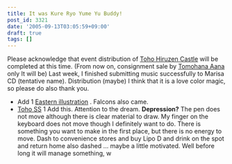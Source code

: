 ```yaml
---
title: It was Kure Ryo Yume Yu Buddy!
post_id: 3321
date: '2005-09-13T03:05:59+09:00'
draft: true
tags: []
---
```


Please acknowledge that event distribution of [Toho Hiruzen Castle](https://danmaq.com/!/thA/) will be completed at this time. (From now on, consignment sale by [Tomohana Aana](http://www.toranoana.jp/) only It will be) Last week, I finished submitting music successfully to Marisa CD (tentative name). Distribution (maybe) I think that it is a love color magic, so please do also thank you.

*   Add 1 [Eastern illustration](https://danmaq.com/3320) . Falcons also came.
*   [Toho SS](https://danmaq.com/tag/pentacle-harem) 1 Add this. Attention to the dream. **Depression?** The pen does not move although there is clear material to draw. My finger on the keyboard does not move though I definitely want to do. There is something you want to make in the first place, but there is no energy to move. Dash to convenience stores and buy Lipo D and drink on the spot and return home also dashed ... maybe a little motivated. Well before long it will manage something, w
